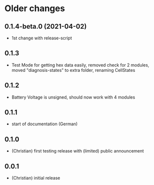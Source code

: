 # Older changes
## 0.1.4-beta.0 (2021-04-02)
* 1st change with release-script
## 0.1.3
- Test Mode for getting hex data easily, removed check for 2 modules, moved "diagnosis-states" to extra folder, renaming CellStates
## 0.1.2
- Battery Voltage is unsigned, should now work with 4 modules
## 0.1.1
- start of documentation (German)
## 0.1.0
- (Christian) first testing release with (limited) public announcement
## 0.0.1
- (Christian) initial release



